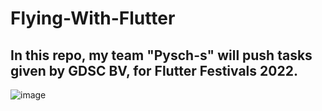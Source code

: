 # Flying-With-Flutter
<h2> In this repo, my team "Pysch-s" will push tasks given by GDSC BV, for Flutter Festivals 2022. </h2>

![image](https://user-images.githubusercontent.com/78092804/155832383-bc27968a-4ca4-4ee0-a255-fb3dde67ffa8.png)
